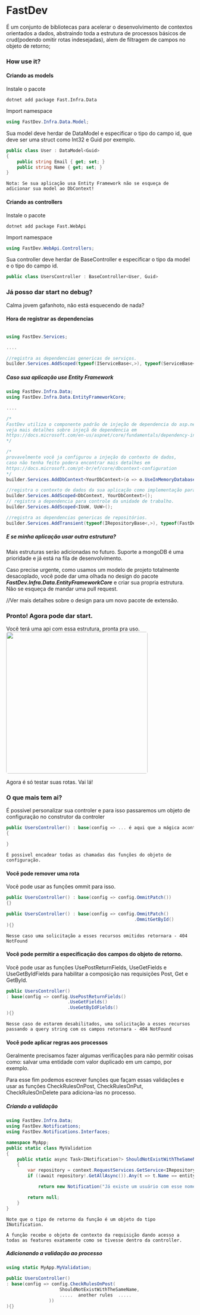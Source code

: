 # FastDev

É um conjunto de bibliotecas para acelerar o desenvolvimento de contextos orientados a dados, abstraindo toda a estrutura de processos básicos de crud(podendo omitir rotas indesejadas), alem de filtragem de campos no objeto de retorno;


### How use it?

#### Criando as models

Instale o pacote

```shell
dotnet add package Fast.Infra.Data
```

Import namespace

```csharp
using FastDev.Infra.Data.Model;
```

Sua model deve herdar de DataModel e especificar o tipo do campo id, que deve ser uma struct como Int32 e Guid por exemplo.

```csharp
public class User : DataModel<Guid>
{
    public string Email { get; set; }
    public string Name { get; set; }
}
```

```
Nota: Se sua aplicação usa Entity Framework não se esqueça de adicionar sua model ao DbContext!
```

#### Criando as controllers

Instale o pacote

```shell
dotnet add package Fast.WebApi
```

Import namespace

```csharp
using FastDev.WebApi.Controllers;
```

Sua controller deve herdar de BaseController e especificar o tipo da model e o tipo do campo id.

``` csharp
public class UsersController : BaseController<User, Guid>
```

### Já posso dar start no debug?

Calma jovem gafanhoto, não está esquecendo de nada?

#### Hora de registrar as dependencias

```csharp

using FastDev.Services;

....

//registra as dependencias genericas de serviços.
builder.Services.AddScoped(typeof(IServiceBase<,>), typeof(ServiceBase<,>));
```

##### Caso sua aplicação use Entity Framework

```csharp
using FastDev.Infra.Data;
using FastDev.Infra.Data.EntityFrameworkCore;

....

/*
FastDev utiliza o componente padrão de injeção de dependencia do asp.net.
veja mais detalhes sobre injeçã de dependencia em 
https://docs.microsoft.com/en-us/aspnet/core/fundamentals/dependency-injection?view=aspnetcore-6.0
*/

/*
provavelmente você ja configurou a injeção do contexto de dados, 
caso não tenha feito podera encontrar mais detalhes em
https://docs.microsoft.com/pt-br/ef/core/dbcontext-configuration
*/
builder.Services.AddDbContext<YourDbContext>(o => o.UseInMemoryDatabase("FastDevSampleDB"));

//registra o contexto de dados da sua aplicação como implementação para toda solicitação de DbContext(utilizado para controle da unidade de trabalho).
builder.Services.AddScoped<DbContext, YourDbContext>();
// registra a dependencia para controle da unidade de trabalho.
builder.Services.AddScoped<IUoW, UoW>();

//registra as dependencias genericas de repositórios.
builder.Services.AddTransient(typeof(IRepositoryBase<,>), typeof(FastDev.Infra.Data.EntityFrameworkCore.RepositoryBase<,>));
```

##### E se minha aplicação usar outra estrutura?

Mais estruturas serão adicionadas no futuro. Suporte a mongoDB é uma prioridade e já está na fila de desenvolvimento.

Caso precise urgente, como usamos um modelo de projeto totalmente desacoplado, você pode dar uma olhada no design do pacote ***FastDev.Infra.Data.EntityFrameworkCore*** e criar sua propria estrutura.
Não se esqueça de mandar uma pull request.

//Ver mais detalhes sobre o design para um novo pacote de extensão.

### Pronto! Agora pode dar start.

Você terá uma api com essa estrutura, pronta pra uso.
<img src="doc\files\imgs\samplecrudapi.png" style="width:380px; border-radius:5px">

Agora é só testar suas rotas.
Vai lá!

### O que mais tem ai?

É possivel personalizar sua controler e para isso passaremos um objeto de configuração no construtor da controler

```csharp
public UsersController() : base(config => ... é aqui que a mágica acontece ...)
{

}
```
```
É possivel encadear todas as chamadas das funções do objeto de configuração.
```

#### Você pode remover uma rota

Você pode usar as funções ommit para isso.

```csharp
public UsersController() : base(config => config.OmmitPatch())
{}
```

```csharp
public UsersController() : base(config => config.OmmitPatch()
                                                .OmmitGetById()
){}
```

```
Nesse caso uma solicitação a esses recursos omitidos retornara - 404 NotFound
```

#### Você pode permitir a especificação dos campos do objeto de retorno.
Você pode usar as funções UsePostReturnFields, UseGetFields e UseGetByIdFields para habilitar a composição nas requisições Post, Get e GetById.

```csharp
public UsersController() 
: base(config => config.UsePostReturnFields()
                       .UseGetFields()
                       .UseGetByIdFields()
){}
```

```
Nesse caso de estarem desabilitados, uma solicitação a esses recursos passando a query string com os campos retornara - 404 NotFound
```

#### Você pode aplicar regras aos processos

Geralmente precisamos fazer algumas verificações para não permitir coisas como: salvar uma entidade com valor duplicado em um campo, por exemplo.

Para esse fim podemos escrever funções que façam essas validações e usar as funções CheckRulesOnPost, CheckRulesOnPut, CheckRulesOnDelete para adiciona-las no processo.

##### Criando a validação

```csharp
using FastDev.Infra.Data;
using FastDev.Notifications;
using FastDev.Notifications.Interfaces;

namespace MyApp;
public static class MyValidation
{
    public static async Task<INotification?> ShouldNotExistWithTheSameName(HttpContext context, User entity)
    {
        var repository = context.RequestServices.GetService<IRepositoryBase<User, Guid>>();
        if ((await repository!.GetAllAsync()).Any(t => t.Name == entity.Name)) 

            return new Notification("Já existe um usuário com esse nome");

        return null;
    }
}
```

```
Note que o tipo de retorno da função é um objeto do tipo INotification. 
```
```
A função recebe o objeto de contexto da requisição dando acesso a todas as features exatamente como se tivesse dentro da controller.
```

##### Adicionando a validação ao processo
```csharp
using static MyApp.MyValidation;

public UsersController() 
: base(config => config.CheckRulesOnPost(
                    ShouldNotExistWithTheSameName,
                    .....  another rules  .....
                ))
){}
```
